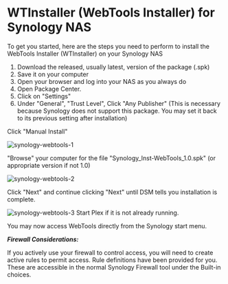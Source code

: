 # WTInstaller (WebTools Installer) for Synology NAS

To get you started, here are the steps you need to perform to install the WebTools Installer (WTInstaller) on your Synology NAS

1.  Download the released, usually latest, version of the package (.spk)
2.  Save it on your computer
3.  Open your browser and log into your NAS as you always do
4.  Open Package Center.
5.    Click on "Settings" 
6.    Under "General", "Trust Level",  Click "Any Publisher" 
       (This is necessary because Synology does not support this package.  You may set it back to its previous setting after installation)

Click "Manual Install"

![synology-webtools-1](https://github.com/ukdtom/WTInstaller/blob/master/Wiki/synology/synology-webtools-1a.png)

"Browse" your computer for the file "Synology_Inst-WebTools_1.0.spk"   (or appropriate version if not 1.0)

![synology-webtools-2](https://github.com/ukdtom/WTInstaller/blob/master/Wiki/synology/synology-webtools-2a.png)

Click "Next" and continue clicking "Next" until DSM tells you installation is complete.

![synology-webtools-3](https://github.com/ukdtom/WTInstaller/blob/master/Wiki/synology/synology-webtools-3a.png)
Start Plex if it is not already running.

You may now access WebTools directly from the Synology start menu.


_**Firewall Considerations:**_

If you actively use your firewall to control access,  you will need to create active rules to permit access.  Rule definitions have been provided for you.  These are accessible in the normal Synology Firewall tool under the Built-in choices.







